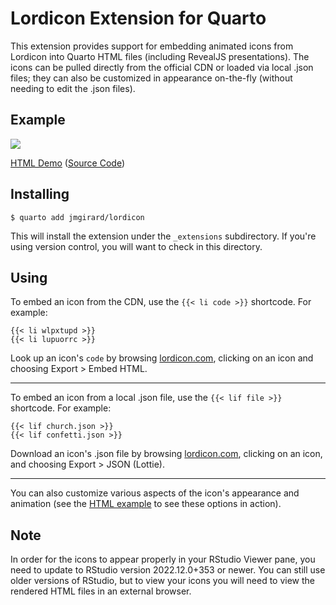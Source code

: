 # Lordicon Extension for Quarto

This extension provides support for embedding animated icons from Lordicon into Quarto HTML files (including RevealJS presentations). The icons can be pulled directly from the official CDN or loaded via local .json files; they can also be customized in appearance on-the-fly (without needing to edit the .json files).

## Example

[![](https://i.imgur.com/QXSSUNG.png)](https://jmgirard.github.io/lordicon/example.html)

[HTML Demo](https://jmgirard.github.io/lordicon/example.html) ([Source Code](https://github.com/jmgirard/lordicon/blob/main/example.qmd))

## Installing

```
$ quarto add jmgirard/lordicon
```

This will install the extension under the `_extensions` subdirectory. If you're using version control, you will want to check in this directory.

## Using

To embed an icon from the CDN, use the `{{< li code >}}` shortcode. For example:

```
{{< li wlpxtupd >}}
{{< li lupuorrc >}}
```

Look up an icon's `code` by browsing [lordicon.com](https://lordicon.com/icons), clicking on an icon and choosing Export > Embed HTML.

---

To embed an icon from a local .json file, use the `{{< lif file >}}` shortcode. For example:

```
{{< lif church.json >}}
{{< lif confetti.json >}}
```

Download an icon's .json file by browsing [lordicon.com](https://lordicon.com/icons), clicking on an icon, and choosing Export > JSON (Lottie).

---

You can also customize various aspects of the icon's appearance and animation (see the [HTML example](https://jmgirard.github.io/lordicon/example.html) to see these options in action). 

## Note

In order for the icons to appear properly in your RStudio Viewer pane, you need to update to RStudio version 2022.12.0+353 or newer. You can still use older versions of RStudio, but to view your icons you will need to view the rendered HTML files in an external browser.
